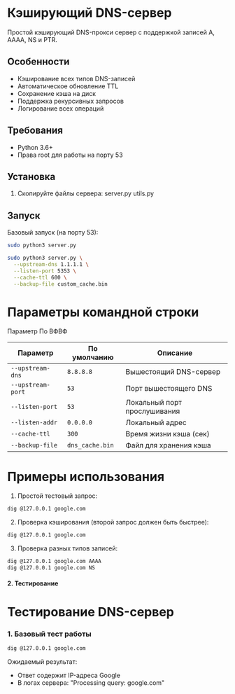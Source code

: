 # Кэширующий DNS-сервер

Простой кэширующий DNS-прокси сервер с поддержкой записей A, AAAA, NS и PTR.

## Особенности
- Кэширование всех типов DNS-записей
- Автоматическое обновление TTL
- Сохранение кэша на диск
- Поддержка рекурсивных запросов
- Логирование всех операций

## Требования
- Python 3.6+
- Права root для работы на порту 53

## Установка
1. Скопируйте файлы сервера:
server.py
utils.py

## Запуск

Базовый запуск (на порту 53):
```bash
sudo python3 server.py
```

```Bash
sudo python3 server.py \
  --upstream-dns 1.1.1.1 \
  --listen-port 5353 \
  --cache-ttl 600 \
  --backup-file custom_cache.bin
```

# Параметры командной строки

Параметр   По 
ВФВФ

| Параметр         | По умолчанию  | Описание                          |
|------------------|--------------|-----------------------------------|
| `--upstream-dns` | `8.8.8.8`    | Вышестоящий DNS-сервер            |
| `--upstream-port`| `53`         | Порт вышестоящего DNS             |
| `--listen-port`  | `53`         | Локальный порт прослушивания      |
| `--listen-addr`  | `0.0.0.0`    | Локальный адрес                   |
| `--cache-ttl`    | `300`        | Время жизни кэша (сек)            |
| `--backup-file`  | `dns_cache.bin` | Файл для хранения кэша           |

# Примеры использования

1. Простой тестовый запрос:
```bash
dig @127.0.0.1 google.com
```
2. Проверка кэширования (второй запрос должен быть быстрее):
```bash
dig @127.0.0.1 google.com 
```
3. Проверка разных типов записей:
```bash
dig @127.0.0.1 google.com AAAA
dig @127.0.0.1 google.com NS
```

#### 2. Тестирование

# Тестирование DNS-сервер

### 1. Базовый тест работы
```bash
dig @127.0.0.1 google.com
```
Ожидаемый результат:

- Ответ содержит IP-адреса Google
- В логах сервера: "Processing query: google.com"

